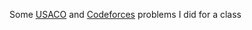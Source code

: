 Some [USACO](http://www.usaco.org/index.php) and [Codeforces](https://codeforces.com) problems I did for a class